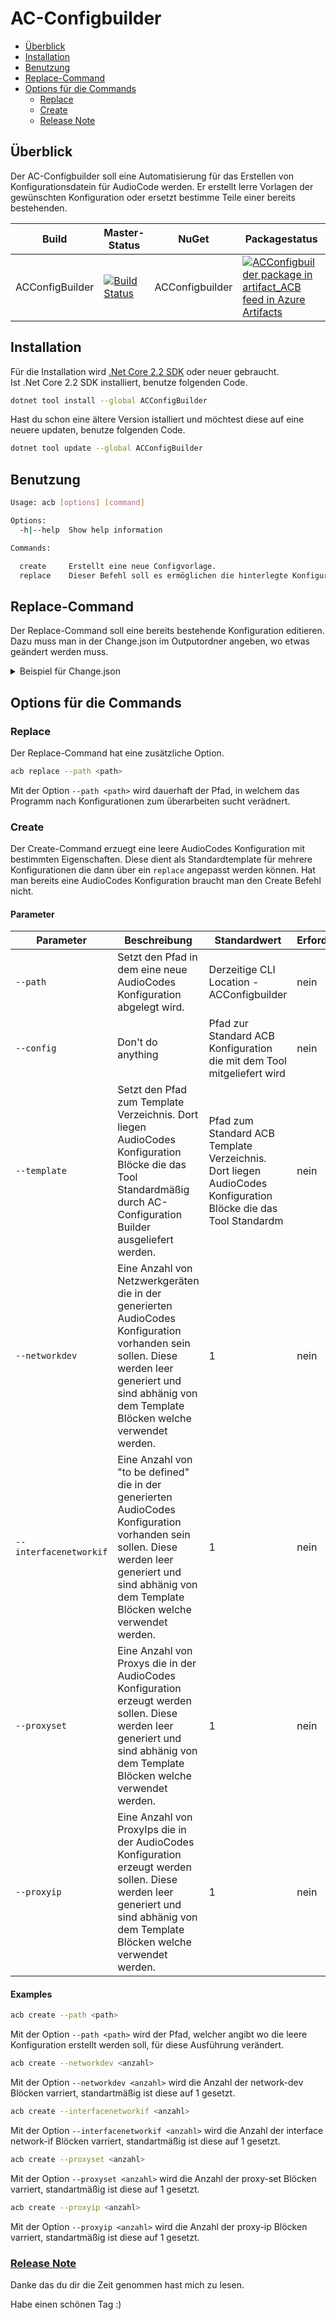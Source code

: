 # AC-Configbuilder

[//]: # (TOC Begin)
* [Überblick](#überblick)
* [Installation](#installation)
* [Benutzung](#benutzung)
* [Replace-Command](#replace-command)
* [Options für die Commands](#options-für-die-commands)
	* [Replace](#replace)
	* [Create](#create)
	* [Release Note](#release-notehttpsgithub.comac-fernglasac-configbuilderblobver.01releasenote.md)

[//]: # (TOC End)


## Überblick

Der AC-Configbuilder soll eine Automatisierung für das Erstellen von Konfigurationsdatein für AudioCode werden.
Er erstellt lerre Vorlagen der gewünschten Konfiguration oder ersetzt bestimme Teile einer bereits bestehenden.



| Build           | Master-Status                            | NuGet           | Packagestatus                            |
|-----------------|------------------------------------------|-----------------|------------------------------------------|
| ACConfigBuilder | [![Build Status](https://dev.azure.com/dominikmangatter/ACConfigBuilder/_apis/build/status/AC-Fernglas.AC-Configbuilder%20(1)?branchName=master)](https://dev.azure.com/dominikmangatter/ACConfigBuilder/_build/latest?definitionId=7&branchName=master) | ACConfigbuilder | [![ACConfigbuilder package in artifact_ACB feed in Azure Artifacts](https://feeds.dev.azure.com/dominikmangatter/_apis/public/Packaging/Feeds/029c8be4-1017-41ac-9482-75d3c6d96884/Packages/62646a40-7810-4d42-9c39-b8b78d3f5ba8/Badge)](https://dev.azure.com/dominikmangatter/ACConfigBuilder/_packaging?_a=package&feed=029c8be4-1017-41ac-9482-75d3c6d96884&package=62646a40-7810-4d42-9c39-b8b78d3f5ba8&preferRelease=true) |

## Installation

Für die Installation wird [.Net Core 2.2 SDK](https://dotnet.microsoft.com/download) oder neuer gebraucht. <br>
Ist .Net Core 2.2 SDK installiert, benutze folgenden Code.

```bash
dotnet tool install --global ACConfigBuilder
```

Hast du schon eine ältere Version istalliert und möchtest diese auf eine neuere updaten, benutze folgenden Code.

```bash
dotnet tool update --global ACConfigBuilder
```


## Benutzung

```bash
Usage: acb [options] [command]

Options:
  -h|--help  Show help information

Commands:

  create     Erstellt eine neue Configvorlage.
  replace    Dieser Befehl soll es ermöglichen die hinterlegte Konfiguration zu editieren. 
```

## Replace-Command

Der Replace-Command soll eine bereits bestehende Konfiguration editieren. 
Dazu muss man in der Change.json im Outputordner angeben, wo etwas geändert werden muss.

<details close>

<summary>Beispiel für Change.json</summary>

```
{
    "configurenetwork": {
      "networkdev": [
        {
          "network-dev" :  <\value>,
          "vlan-id " : <\value>,
          "underlying-if" : <\value>,
          "name" : <\value>,
          "tagging" : <\value>,
          "activate"
        }
      ],
      "interfacenetworkif":[
        {
           "interface network-if" : <\value>,
           "application-type" : <\value>,
           "ip-address" : <\value>,
           "prefix-length" : <\value>,
           "gateway" : <\value>,
           "name" : <\value>,
           "underlying-dev" : <\value>, 
           "activate"
        }
      ]
    },
    "configureviop":{
      "proxyset":[
        {
            "proxy-set" : <\value>, 
            "proxy-name" : <\value>, 
            "proxy-enable-keep-alive" : <\value>,  
            "srd-name" : <\value>, 
            "sbcipv4-sip-int-name" : <\value>,  
            "keepalive-fail-resp" : <\value>, 
            "success-detect-retries" : <\value>, 
            "success-detect-int" :  <\value>, 
            "proxy-redundancy-mode" : <\value>, 
            "is-proxy-hot-swap" : <\value>, 
            "proxy-load-balancing-method" : <\value>, 
            "min-active-serv-lb" : <\value>, 
            "activate"
        }
      ],
      "proxyip":[
        {
          "proxy-ip" : <\value>,
          "proxy-address" : <\value>,
          "transport-type" : <\value>,
          "activate"
        }
      ]
    }
}
```  
</details>

## Options für die Commands

### Replace

Der Replace-Command hat eine zusätzliche Option.

```bash
acb replace --path <path>
```

Mit der Option `--path <path>` wird dauerhaft der Pfad, in welchem das Programm nach Konfigurationen zum überarbeiten sucht verädnert.

### Create

Der Create-Command erzuegt eine leere AudioCodes Konfiguration mit bestimmten Eigenschaften. Diese dient als Standardtemplate für mehrere Konfigurationen die dann über ein `replace` angepasst werden können. Hat man bereits eine AudioCodes Konfiguration braucht man den Create Befehl nicht.


#### Parameter

| Parameter              | Beschreibung                             | Standardwert                             | Erforderlich | Typ    |
|------------------------|------------------------------------------|------------------------------------------|--------------|--------|
| `--path`               | Setzt den Pfad in dem eine neue AudioCodes Konfiguration abgelegt wird. | Derzeitige CLI Location - ACConfigbuilder | nein         | string |
| `--config`             | Don't do anything                        | Pfad zur Standard ACB Konfiguration die mit dem Tool mitgeliefert wird | nein         | string |
| `--template`           | Setzt den Pfad zum Template Verzeichnis. Dort liegen AudioCodes Konfiguration Blöcke die das Tool Standardmäßig durch AC-Configuration Builder ausgeliefert werden. | Pfad zum Standard ACB Template Verzeichnis. Dort liegen AudioCodes Konfiguration Blöcke die das Tool Standardm | nein         | string |
| `--networkdev`         | Eine Anzahl von Netzwerkgeräten die in der generierten AudioCodes Konfiguration vorhanden sein sollen. Diese werden leer generiert und sind abhänig von dem Template Blöcken welche verwendet werden. | 1                                        | nein         | number |
| `--interfacenetworkif` | Eine Anzahl von "to be defined" die in der generierten AudioCodes Konfiguration vorhanden sein sollen. Diese werden leer generiert und sind abhänig von dem Template Blöcken welche verwendet werden. | 1                                        | nein         | number |
| `--proxyset`           | Eine Anzahl von Proxys die in der AudioCodes Konfiguration erzeugt werden sollen. Diese werden leer generiert und sind abhänig von dem Template Blöcken welche verwendet werden. | 1                                        | nein         | number |
| `--proxyip`            | Eine Anzahl von ProxyIps die in der AudioCodes Konfiguration erzeugt werden sollen. Diese werden leer generiert und sind abhänig von dem Template Blöcken welche verwendet werden. | 1                                        | nein         | number |

#### Examples

```bash
acb create --path <path>
```

Mit der Option `--path <path>` wird der Pfad, welcher angibt wo die leere Konfiguration erstellt werden soll, für diese Ausführung verändert.

```bash
acb create --networkdev <anzahl>
```

Mit der Option `--networkdev <anzahl>` wird die Anzahl der network-dev Blöcken varriert, standartmäßig ist diese auf 1 gesetzt.

```bash
acb create --interfacenetworkif <anzahl>
```

Mit der Option ```--interfacenetworkif <anzahl>``` wird die Anzahl der interface network-if Blöcken varriert, standartmäßig ist diese auf 1 gesetzt.

```bash
acb create --proxyset <anzahl>
```

Mit der Option ```--proxyset <anzahl>``` wird die Anzahl der proxy-set Blöcken varriert, standartmäßig ist diese auf 1 gesetzt.

```bash
acb create --proxyip <anzahl>
```

Mit der Option `--proxyip <anzahl>` wird die Anzahl der proxy-ip Blöcken varriert, standartmäßig ist diese auf 1 gesetzt.

### [Release Note](https://github.com/AC-Fernglas/AC-Configbuilder/blob/master/ReleaseNote.md)

Danke das du dir die Zeit genommen hast mich zu lesen.

Habe einen schönen Tag :)
